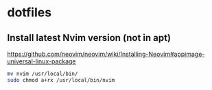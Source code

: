 # dotfiles

## Install latest Nvim version (not in apt)

https://github.com/neovim/neovim/wiki/Installing-Neovim#appimage-universal-linux-package

```sh
mv nvim /usr/local/bin/
sudo chmod a+rx /usr/local/bin/nvim
```
